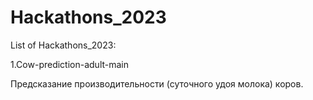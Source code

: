 # Hackathons_2023
List of Hackathons_2023:

  1.Cow-prediction-adult-main
  
  Предсказание производительности (суточного удоя молока) коров.
